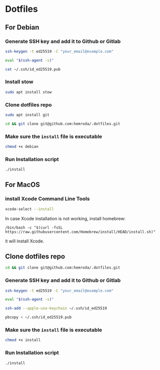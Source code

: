 # Dotfiles

## For Debian

### Generate SSH key and add it to Github or Gitlab

```bash
ssh-keygen -t ed25519 -C "your_email@example.com"
```

```bash
eval "$(ssh-agent -s)"
```

```bash
cat ~/.ssh/id_ed25519.pub
```
### Install stow

```sh
sudo apt install stow
```

### Clone dotfiles repo

```sh
sudo apt install git
```

```bash
cd && git clone git@github.com:hemroda/.dotfiles.git
```

### Make sure the `install` file is executable

```bash
chmod +x debian
```

### Run Installation script

```bash
./install
```


## For MacOS

### install Xcode Command Line Tools

```bash
xcode-select --install
```

In case Xcode installation is not working, install homebrew:

```shell
/bin/bash -c "$(curl -fsSL https://raw.githubusercontent.com/Homebrew/install/HEAD/install.sh)"
```

it will install Xcode.

## Clone dotfiles repo

```bash
cd && git clone git@github.com:hemroda/.dotfiles.git
```

### Generate SSH key and add it to Github or Gitlab

```bash
ssh-keygen -t ed25519 -C "your_email@example.com"
```

```bash
eval "$(ssh-agent -s)"
```

```bash
ssh-add --apple-use-keychain ~/.ssh/id_ed25519
```

```bash
pbcopy < ~/.ssh/id_ed25519.pub
```

### Make sure the `install` file is executable

```bash
chmod +x install
```

### Run Installation script

```bash
./install
```


